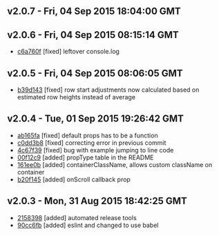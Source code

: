 v2.0.7 - Fri, 04 Sep 2015 18:04:00 GMT
--------------------------------------





v2.0.6 - Fri, 04 Sep 2015 08:15:14 GMT
--------------------------------------

- [c6a760f](../../commit/c6a760f) [fixed] leftover console.log



v2.0.5 - Fri, 04 Sep 2015 08:06:05 GMT
--------------------------------------

- [b39d143](../../commit/b39d143) [fixed] row start adjustments now calculated based on estimated row heights instead of average



v2.0.4 - Tue, 01 Sep 2015 19:26:42 GMT
--------------------------------------

- [ab165fa](../../commit/ab165fa) [fixed] default props has to be a function
- [c0dd3b8](../../commit/c0dd3b8) [fixed] correcting error in previous commit
- [4c67f39](../../commit/4c67f39) [fixed] bug with example jumping to line code
- [00f12c9](../../commit/00f12c9) [added] propType table in the README
- [161ee0b](../../commit/161ee0b) [added] containerClassName, allows custom className on container
- [b20f145](../../commit/b20f145) [added] onScroll callback prop



v2.0.3 - Mon, 31 Aug 2015 18:42:25 GMT
--------------------------------------

- [2158398](../../commit/2158398) [added] automated release tools
- [90cc6fb](../../commit/90cc6fb) [added] eslint and changed to use babel


